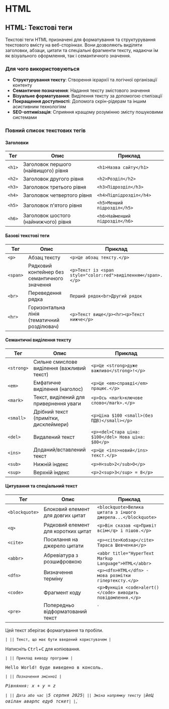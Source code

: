 # HTML

## HTML: Текстові теги

Текстові теги HTML призначені для форматування та структурування текстового вмісту на веб-сторінках. Вони дозволяють виділяти заголовки, абзаци, цитати та спеціальні фрагменти тексту, надаючи їм як візуального оформлення, так і семантичного значення.

### Для чого використовуються

-   **Структурування тексту**: Створення ієрархії та логічної організації контенту
-   **Семантичне позначення**: Надання тексту змістового значення
-   **Візуальне форматування**: Виділення тексту за допомогою стилізації
-   **Покращення доступності**: Допомога скрін-рідерам та іншим асистивним технологіям
-   **SEO-оптимізація**: Сприяння кращому розумінню змісту пошуковими системами

### Повний список текстових тегів

#### Заголовки

| Тег    | Опис                                 | Приклад                        |
| ------ | ------------------------------------ | ------------------------------ |
| `<h1>` | Заголовок першого (найвищого) рівня  | `<h1>Назва сайту</h1>`         |
| `<h2>` | Заголовок другого рівня              | `<h2>Розділ</h2>`              |
| `<h3>` | Заголовок третього рівня             | `<h3>Підрозділ</h3>`           |
| `<h4>` | Заголовок четвертого рівня           | `<h4>Підпідрозділ</h4>`        |
| `<h5>` | Заголовок п'ятого рівня              | `<h5>Менший підрозділ</h5>`    |
| `<h6>` | Заголовок шостого (найнижчого) рівня | `<h6>Найменший підрозділ</h6>` |

#### Базові текстові теги

| Тег      | Опис                                         | Приклад                                                      |
| -------- | -------------------------------------------- | ------------------------------------------------------------ |
| `<p>`    | Абзац тексту                                 | `<p>Це абзац тексту.</p>`                                    |
| `<span>` | Рядковий контейнер без семантичного значення | `<p>Текст із <span style="color:red">виділенням</span>.</p>` |
| `<br>`   | Переведення рядка                            | `Перший рядок<br>Другий рядок`                               |
| `<hr>`   | Горизонтальна лінія (тематичний розділювач)  | `<p>Текст вище</p><hr><p>Текст нижче</p>`                    |

#### Семантичні виділення тексту

| Тег        | Опис                                       | Приклад                                             |
| ---------- | ------------------------------------------ | --------------------------------------------------- |
| `<strong>` | Сильне смислове виділення (важливий текст) | `<p>Це <strong>дуже важливо</strong>!</p>`          |
| `<em>`     | Емфатичне виділення (наголос)              | `<p>Це <em>справді</em> працює.</p>`                |
| `<mark>`   | Текст, виділений для привернення уваги     | `<p>Ось <mark>ключове слово</mark>.</p>`            |
| `<small>`  | Дрібний текст (примітки, дисклеймери)      | `<p>Ціна $100 <small>(без ПДВ)</small></p>`         |
| `<del>`    | Видалений текст                            | `<p><del>Стара ціна: $100</del> Нова ціна: $80</p>` |
| `<ins>`    | Доданий/вставлений текст                   | `<p>Це <ins>новий</ins> текст.</p>`                 |
| `<sub>`    | Нижній індекс                              | `<p>H<sub>2</sub>O</p>`                             |
| `<sup>`    | Верхній індекс                             | `<p>2<sup>3</sup> = 8</p>`                          |

#### Цитування та спеціальний текст

| Тег            | Опис                                | Приклад                                                      |
| -------------- | ----------------------------------- | ------------------------------------------------------------ |
| `<blockquote>` | Блоковий елемент для довгих цитат   | `<blockquote>Велика цитата з іншого джерела...</blockquote>` |
| `<q>`          | Рядковий елемент для коротких цитат | `<p>Він сказав <q>Привіт всім</q> і пішов.</p>`              |
| `<cite>`       | Посилання на джерело цитати         | `<p><cite>Кобзар</cite> Тараса Шевченка</p>`                 |
| `<abbr>`       | Абревіатура з розшифровкою          | `<abbr title="HyperText Markup Language">HTML</abbr>`        |
| `<dfn>`        | Визначення терміну                  | `<p><dfn>HTML</dfn> - мова розмітки гіпертексту.</p>`        |
| `<code>`       | Фрагмент коду                       | `<p>Функція <code>alert()</code> виводить повідомлення.</p>` |
| `<pre>`        | Попередньо відформатований текст    | `<pre>                                                       |

Цей текст
зберігає форматування
та пробіли.

</pre>` |
| `<kbd>` | Текст, що має бути введений користувачем | `<p>Натисніть <kbd>Ctrl</kbd>+<kbd>C</kbd> для копіювання.</p>` |
| `<samp>` | Приклад виводу програми | `<p><samp>Hello World!</samp> буде виведено в консоль.</p>` |
| `<var>` | Позначення змінної | `<p>Рівняння: <var>x</var> + <var>y</var> = <var>z</var></p>` |
| `<time>` | Дата або час | `<time datetime="2025-08-05">5 серпня 2025</time>` |
| `<bdo>` | Зміна напрямку тексту | `<bdo dir="rtl">Цей текст буде справа наліво</bdo>` |
| `<ruby>`, `<rt>`, `<rp>` | Анотації для східних мов | `<ruby>漢 <rt>Hàn</rt></ruby>` |

### Приклади використання текстових тегів

#### Семантичне форматування тексту

```html
<!DOCTYPE html>
<html lang="uk">
    <head>
        <meta charset="UTF-8" />
        <title>Семантичне форматування</title>
    </head>
    <body>
        <h1>Теорія еволюції</h1>

        <p>
            Теорія еволюції — <strong>фундаментальна наукова теорія</strong> в
            біології, яка пояснює процес зміни успадкованих ознак у популяціях
            живих організмів протягом поколінь.
        </p>

        <h2>Природний відбір</h2>

        <p>
            Природний відбір — <em>ключовий механізм</em> еволюції, вперше
            описаний Чарльзом Дарвіном.
        </p>

        <blockquote cite="https://example.com/darwin">
            <p>
                Вважаю, що природний відбір був головним, але не єдиним, засобом
                модифікації.
            </p>
            <footer>
                — <cite>Чарльз Дарвін, "Походження видів"</cite>, 1859
            </footer>
        </blockquote>

        <p>
            Формула виживання часто записується як <var>f</var> = <var>s</var> ×
            <var>r</var>, де <var>f</var> — пристосованість, <var>s</var> —
            виживання, і <var>r</var> — репродуктивний успіх.
        </p>

        <p>
            У молекулі води (H<sub>2</sub>O) два атоми водню зв'язані з одним
            атомом кисню.
        </p>

        <h3>Термінологія</h3>

        <p>
            <dfn>Мутація</dfn> — це зміна в послідовності
            <abbr title="Дезоксирибонуклеїнова кислота">ДНК</abbr>.
        </p>

        <pre><code>
function evolve(population, generations) {
    for(let i = 0; i < generations; i++) {
        population = naturalSelection(population);
    }
    return population;
}
    </code></pre>

        <p>
            Натисніть <kbd>Ctrl</kbd>+<kbd>F</kbd> для пошуку терміну "еволюція"
            на цій сторінці.
        </p>

        <p>
            Останнє оновлення:
            <time datetime="2025-08-05T15:00:00">5 серпня 2025 о 15:00</time>
        </p>
    </body>
</html>
```

### Підкапотні механізми

#### Як браузер інтерпретує текстові теги

1. **Парсинг і побудова DOM**:

    - Браузер читає HTML і перетворює текстові теги на відповідні вузли DOM
    - Теги заголовків (`<h1>-<h6>`) створюють "обриси документа" (document outline)

2. **Стилізація за замовчуванням**:
    - Кожен текстовий тег має власні стилі за замовчуванням (User Agent Stylesheet)
    - Наприклад, `<h1>` більший за `<h2>`, а `<strong>` зазвичай відображається жирним шрифтом

```css
/* Приклад стилів браузера за замовчуванням */
h1 {
    font-size: 2em;
    margin: 0.67em 0;
}
h2 {
    font-size: 1.5em;
    margin: 0.83em 0;
}
strong {
    font-weight: bold;
}
em {
    font-style: italic;
}
```

3. **Семантика для доступності**:
    - Текстові теги створюють семантичне значення в Accessibility Tree
    - Скрін-рідери використовують цю інформацію для правильного озвучування

```mermaid
graph TD
    A[HTML з текстовими тегами] --> B[DOM]
    B --> C[CSSOM]
    B --> D[Accessibility Tree]
    C --> E[Рендеринг]
    D --> F[Скрін-рідери/Асистивні технології]
```

#### Особливості та підводні камені

1. **Семантика vs візуальне форматування**:

    - Теги `<strong>` і `<em>` семантичні, а не просто візуальні виділення
    - `<strong>` означає важливість, а не просто жирний текст
    - `<em>` означає наголос, а не просто курсив

2. **Застарілі теги форматування**:

    - `<b>`, `<i>`, `<u>` були винесені для візуального форматування
    - У HTML5 вони перевизначені з новим семантичним значенням:
        - `<b>` — текст, який привертає увагу, але не є особливо важливим
        - `<i>` — текст, що виділяється стилістично (іноземні слова, технічні терміни)
        - `<u>` — текст із немовною анотацією (власні імена в китайському тексті)

3. **Вкладеність заголовків**:

    - Пропуск рівнів заголовків (наприклад, `<h1>` потім `<h3>`) порушує логічну структуру
    - Вкладеність заголовків повинна відповідати ієрархії контенту

4. **Блокові vs рядкові елементи**:

    - Блокові текстові теги (`<p>`, `<h1>-<h6>`, `<blockquote>`) починаються з нового рядка
    - Рядкові теги (`<span>`, `<strong>`, `<em>`) вбудовуються в текстовий потік

5. **Обмеження вкладеності**:
    - Блокові елементи не можна вкладати у рядкові
    - Наприклад, `<p>` не можна помістити всередину `<span>`

#### Оптимізація використання текстових тегів

1. **Правильна семантика**:

    - Використовуйте теги відповідно до їх семантичного значення
    - Не використовуйте заголовки для стилізації звичайного тексту

2. **Структура заголовків**:

    - Дотримуйтесь логічної ієрархії заголовків (h1 → h2 → h3...)
    - Кожна сторінка повинна мати один `<h1>` для основної теми

3. **Оптимізація для SEO**:

    - Використовуйте ключові слова в заголовках і першому абзаці
    - Структуруйте контент з заголовками для кращої індексації

4. **Доступність**:
    - Використовуйте `<abbr>` з атрибутом `title` для абревіатур
    - Застосовуйте `<lang>` для іншомовних фрагментів тексту

### Схеми та діаграми

#### Ієрархія заголовків у документі

```
┌───────────────────────────────────┐
│ <h1>Головна тема сторінки</h1>    │
│ ┌───────────────────────────────┐ │
│ │ <h2>Основний розділ 1</h2>    │ │
│ │ ┌───────────────────────────┐ │ │
│ │ │ <h3>Підрозділ 1.1</h3>    │ │ │
│ │ └───────────────────────────┘ │ │
│ │ ┌───────────────────────────┐ │ │
│ │ │ <h3>Підрозділ 1.2</h3>    │ │ │
│ │ └───────────────────────────┘ │ │
│ └───────────────────────────────┘ │
│ ┌───────────────────────────────┐ │
│ │ <h2>Основний розділ 2</h2>    │ │
│ └───────────────────────────────┘ │
└───────────────────────────────────┘
```

#### Блокові vs рядкові текстові елементи

```
Блокові елементи (займають всю ширину):
┌───────────────────────────────────┐
│ <h1>, <h2>, <h3>, <h4>, <h5>, <h6>│
│ <p>, <blockquote>, <pre>          │
└───────────────────────────────────┘

Рядкові елементи (вбудовуються в потік):
текст <strong>виділений текст</strong> звичайний текст
       └───────────────────┘
текст <em>курсив</em> звичайний текст
       └────────┘
```

#### Семантика текстових тегів для доступності

```mermaid
flowchart TD
    A[Текстові теги] --> B[Accessibility Tree]

    subgraph "Значення для доступності"
    C[h1-h6] --> D["Створюють структуру документа, навігація по заголовках"]
    E[strong] --> F["Сильний наголос при озвучуванні"]
    G[em] --> H["Наголос при озвучуванні"]
    I[blockquote] --> J["Розпізнається як цитата"]
    K[abbr] --> L["Розгорнуте читання абревіатур"]
    M[code, pre] --> N["Розпізнається як програмний код"]
    O[time] --> P["Правильне читання дат і часу"]
    end

    B --> C
    B --> E
    B --> G
    B --> I
    B --> K
    B --> M
    B --> O
```

> **Важливо**: Правильне використання текстових тегів — це не лише питання форматування, але й семантичної структури документа. Браузери, скрін-рідери та пошукові системи всі покладаються на семантичні теги для розуміння змісту сторінки.
